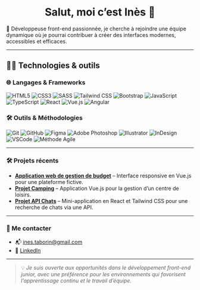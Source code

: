 <h1 align="center">Salut, moi c’est Inès 👋</h1>

🎯 Développeuse front-end passionnée, je cherche à rejoindre une équipe dynamique où je pourrai contribuer à créer des interfaces modernes, accessibles et efficaces.

---

## 👩‍💻 Technologies & outils

### 🌐 Langages & Frameworks

![HTML5](https://img.shields.io/badge/HTML-E34F26?logo=html5&logoColor=white)
![CSS3](https://img.shields.io/badge/CSS-1572B6?logo=css3&logoColor=white)
![SASS](https://img.shields.io/badge/Sass-CC6699?logo=sass&logoColor=white)
![Tailwind CSS](https://img.shields.io/badge/Tailwind-06B6D4?logo=tailwindcss&logoColor=white)
![Bootstrap](https://img.shields.io/badge/Bootstrap-7952B3?logo=bootstrap&logoColor=white)
![JavaScript](https://img.shields.io/badge/JavaScript-F7DF1E?logo=javascript&logoColor=black)
![TypeScript](https://img.shields.io/badge/TypeScript-3178C6?logo=typescript&logoColor=white)
![React](https://img.shields.io/badge/React-20232A?logo=react&logoColor=61DAFB)
![Vue.js](https://img.shields.io/badge/Vue.js-4FC08D?logo=vue.js&logoColor=white)
![Angular](https://img.shields.io/badge/Angular-DD0031?logo=angular&logoColor=white)

### 🛠 Outils & Méthodologies

![Git](https://img.shields.io/badge/Git-F05032?logo=git&logoColor=white)
![GitHub](https://img.shields.io/badge/GitHub-181717?logo=github&logoColor=white)
![Figma](https://img.shields.io/badge/Figma-F24E1E?logo=figma&logoColor=white)
![Adobe Photoshop](https://img.shields.io/badge/Photoshop-31A8FF?logo=adobephotoshop&logoColor=white)
![Illustrator](https://img.shields.io/badge/Illustrator-FF9A00?logo=adobeillustrator&logoColor=white)
![InDesign](https://img.shields.io/badge/InDesign-FF3366?logo=adobeindesign&logoColor=white)
![VSCode](https://img.shields.io/badge/VS_Code-007ACC?logo=visualstudiocode&logoColor=white)
![Méthode Agile](https://img.shields.io/badge/Méthode-Agile-blueviolet)

---

### 🛠 Projets récents

-  [**Application web de gestion de budget**](https://github.com/Big-pun/projet-synthese) – Interface responsive en Vue.js pour une plateforme fictive.
-  [**Projet Camping**](https://github.com/ines-taborin/Projet-Camping) – Application Vue.js pour la gestion d’un centre de loisirs.
-  [**Projet API Chats**](https://github.com/ines-taborin/Projet-API-Chats) – Mini-application en React et Tailwind CSS pour une recherche de chats via une API.

---

### 🤝 Me contacter

- 📬 ines.taborin@gmail.com 
- 💼 [LinkedIn](www.linkedin.com/in/inès-taborin)

---

> 💡 *Je suis ouverte aux opportunités dans le développement front-end junior, avec une préférence pour les environnements qui favorisent l’apprentissage continu et le travail d’équipe.*
